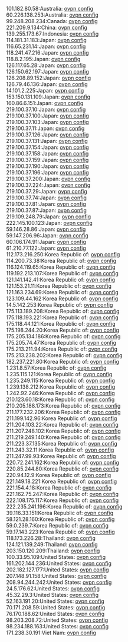 101.182.80.58:Australia: [ovpn config](vpn/101_182_80_58.ovpn)  
60.226.138.253:Australia: [ovpn config](vpn/60_226_138_253.ovpn)  
99.248.208.234:Canada: [ovpn config](vpn/99_248_208_234.ovpn)  
221.209.9.134:China: [ovpn config](vpn/221_209_9_134.ovpn)  
139.255.173.67:Indonesia: [ovpn config](vpn/139_255_173_67.ovpn)  
114.181.31.183:Japan: [ovpn config](vpn/114_181_31_183.ovpn)  
116.65.231.14:Japan: [ovpn config](vpn/116_65_231_14.ovpn)  
118.241.47.216:Japan: [ovpn config](vpn/118_241_47_216.ovpn)  
118.8.2.195:Japan: [ovpn config](vpn/118_8_2_195.ovpn)  
126.117.65.28:Japan: [ovpn config](vpn/126_117_65_28.ovpn)  
126.150.62.197:Japan: [ovpn config](vpn/126_150_62_197.ovpn)  
126.208.89.152:Japan: [ovpn config](vpn/126_208_89_152.ovpn)  
126.79.46.136:Japan: [ovpn config](vpn/126_79_46_136.ovpn)  
14.101.2.225:Japan: [ovpn config](vpn/14_101_2_225.ovpn)  
153.150.131.109:Japan: [ovpn config](vpn/153_150_131_109.ovpn)  
160.86.6.151:Japan: [ovpn config](vpn/160_86_6_151.ovpn)  
219.100.37.10:Japan: [ovpn config](vpn/219_100_37_10.ovpn)  
219.100.37.100:Japan: [ovpn config](vpn/219_100_37_100.ovpn)  
219.100.37.103:Japan: [ovpn config](vpn/219_100_37_103.ovpn)  
219.100.37.11:Japan: [ovpn config](vpn/219_100_37_11.ovpn)  
219.100.37.126:Japan: [ovpn config](vpn/219_100_37_126.ovpn)  
219.100.37.131:Japan: [ovpn config](vpn/219_100_37_131.ovpn)  
219.100.37.154:Japan: [ovpn config](vpn/219_100_37_154.ovpn)  
219.100.37.158:Japan: [ovpn config](vpn/219_100_37_158.ovpn)  
219.100.37.159:Japan: [ovpn config](vpn/219_100_37_159.ovpn)  
219.100.37.190:Japan: [ovpn config](vpn/219_100_37_190.ovpn)  
219.100.37.196:Japan: [ovpn config](vpn/219_100_37_196.ovpn)  
219.100.37.200:Japan: [ovpn config](vpn/219_100_37_200.ovpn)  
219.100.37.224:Japan: [ovpn config](vpn/219_100_37_224.ovpn)  
219.100.37.29:Japan: [ovpn config](vpn/219_100_37_29.ovpn)  
219.100.37.74:Japan: [ovpn config](vpn/219_100_37_74.ovpn)  
219.100.37.81:Japan: [ovpn config](vpn/219_100_37_81.ovpn)  
219.100.37.87:Japan: [ovpn config](vpn/219_100_37_87.ovpn)  
219.109.248.79:Japan: [ovpn config](vpn/219_109_248_79.ovpn)  
222.145.100.123:Japan: [ovpn config](vpn/222_145_100_123.ovpn)  
59.146.28.86:Japan: [ovpn config](vpn/59_146_28_86.ovpn)  
59.147.206.96:Japan: [ovpn config](vpn/59_147_206_96.ovpn)  
60.106.174.91:Japan: [ovpn config](vpn/60_106_174_91.ovpn)  
61.210.77.122:Japan: [ovpn config](vpn/61_210_77_122.ovpn)  
112.173.216.250:Korea Republic of: [ovpn config](vpn/112_173_216_250.ovpn)  
114.200.73.38:Korea Republic of: [ovpn config](vpn/114_200_73_38.ovpn)  
116.124.119.65:Korea Republic of: [ovpn config](vpn/116_124_119_65.ovpn)  
119.192.213.107:Korea Republic of: [ovpn config](vpn/119_192_213_107.ovpn)  
121.141.142.41:Korea Republic of: [ovpn config](vpn/121_141_142_41.ovpn)  
121.153.21.11:Korea Republic of: [ovpn config](vpn/121_153_21_11.ovpn)  
121.163.234.69:Korea Republic of: [ovpn config](vpn/121_163_234_69.ovpn)  
123.109.44.162:Korea Republic of: [ovpn config](vpn/123_109_44_162.ovpn)  
14.5.142.253:Korea Republic of: [ovpn config](vpn/14_5_142_253.ovpn)  
175.113.189.208:Korea Republic of: [ovpn config](vpn/175_113_189_208.ovpn)  
175.118.193.221:Korea Republic of: [ovpn config](vpn/175_118_193_221.ovpn)  
175.118.44.121:Korea Republic of: [ovpn config](vpn/175_118_44_121.ovpn)  
175.198.244.20:Korea Republic of: [ovpn config](vpn/175_198_244_20.ovpn)  
175.205.134.186:Korea Republic of: [ovpn config](vpn/175_205_134_186.ovpn)  
175.205.74.47:Korea Republic of: [ovpn config](vpn/175_205_74_47.ovpn)  
175.213.211.94:Korea Republic of: [ovpn config](vpn/175_213_211_94.ovpn)  
175.213.238.202:Korea Republic of: [ovpn config](vpn/175_213_238_202.ovpn)  
182.237.221.80:Korea Republic of: [ovpn config](vpn/182_237_221_80.ovpn)  
1.231.8.57:Korea Republic of: [ovpn config](vpn/1_231_8_57.ovpn)  
1.235.115.121:Korea Republic of: [ovpn config](vpn/1_235_115_121.ovpn)  
1.235.249.115:Korea Republic of: [ovpn config](vpn/1_235_249_115.ovpn)  
1.239.138.212:Korea Republic of: [ovpn config](vpn/1_239_138_212.ovpn)  
1.242.92.246:Korea Republic of: [ovpn config](vpn/1_242_92_246.ovpn)  
210.123.60.18:Korea Republic of: [ovpn config](vpn/210_123_60_18.ovpn)  
210.205.188.173:Korea Republic of: [ovpn config](vpn/210_205_188_173.ovpn)  
211.177.232.206:Korea Republic of: [ovpn config](vpn/211_177_232_206.ovpn)  
211.199.142.96:Korea Republic of: [ovpn config](vpn/211_199_142_96.ovpn)  
211.204.103.22:Korea Republic of: [ovpn config](vpn/211_204_103_22.ovpn)  
211.207.248.102:Korea Republic of: [ovpn config](vpn/211_207_248_102.ovpn)  
211.219.249.140:Korea Republic of: [ovpn config](vpn/211_219_249_140.ovpn)  
211.223.37.135:Korea Republic of: [ovpn config](vpn/211_223_37_135.ovpn)  
211.243.32.11:Korea Republic of: [ovpn config](vpn/211_243_32_11.ovpn)  
211.247.99.93:Korea Republic of: [ovpn config](vpn/211_247_99_93.ovpn)  
220.72.241.162:Korea Republic of: [ovpn config](vpn/220_72_241_162.ovpn)  
220.85.244.80:Korea Republic of: [ovpn config](vpn/220_85_244_80.ovpn)  
220.94.12.9:Korea Republic of: [ovpn config](vpn/220_94_12_9.ovpn)  
221.149.18.221:Korea Republic of: [ovpn config](vpn/221_149_18_221.ovpn)  
221.154.4.18:Korea Republic of: [ovpn config](vpn/221_154_4_18.ovpn)  
221.162.75.247:Korea Republic of: [ovpn config](vpn/221_162_75_247.ovpn)  
222.108.175.117:Korea Republic of: [ovpn config](vpn/222_108_175_117.ovpn)  
222.235.241.196:Korea Republic of: [ovpn config](vpn/222_235_241_196.ovpn)  
39.116.33.151:Korea Republic of: [ovpn config](vpn/39_116_33_151.ovpn)  
58.121.28.160:Korea Republic of: [ovpn config](vpn/58_121_28_160.ovpn)  
59.0.239.7:Korea Republic of: [ovpn config](vpn/59_0_239_7.ovpn)  
59.17.143.223:Korea Republic of: [ovpn config](vpn/59_17_143_223.ovpn)  
118.173.226.28:Thailand: [ovpn config](vpn/118_173_226_28.ovpn)  
124.121.139.249:Thailand: [ovpn config](vpn/124_121_139_249.ovpn)  
203.150.120.209:Thailand: [ovpn config](vpn/203_150_120_209.ovpn)  
100.33.95.109:United States: [ovpn config](vpn/100_33_95_109.ovpn)  
161.202.144.236:United States: [ovpn config](vpn/161_202_144_236.ovpn)  
202.182.127.177:United States: [ovpn config](vpn/202_182_127_177.ovpn)  
207.148.91.158:United States: [ovpn config](vpn/207_148_91_158.ovpn)  
208.94.244.242:United States: [ovpn config](vpn/208_94_244_242.ovpn)  
24.5.176.62:United States: [ovpn config](vpn/24_5_176_62.ovpn)  
45.32.29.3:United States: [ovpn config](vpn/45_32_29_3.ovpn)  
52.163.191.20:United States: [ovpn config](vpn/52_163_191_20.ovpn)  
70.171.208.59:United States: [ovpn config](vpn/70_171_208_59.ovpn)  
76.170.188.62:United States: [ovpn config](vpn/76_170_188_62.ovpn)  
98.203.208.72:United States: [ovpn config](vpn/98_203_208_72.ovpn)  
98.234.188.163:United States: [ovpn config](vpn/98_234_188_163.ovpn)  
171.238.30.191:Viet Nam: [ovpn config](vpn/171_238_30_191.ovpn)  
